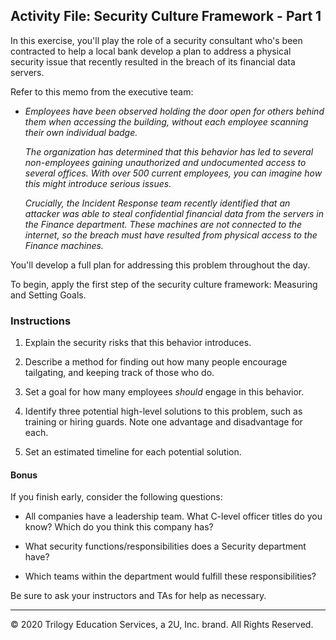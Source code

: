 ## Activity File: Security Culture Framework - Part 1

In this exercise, you'll play the role of a security consultant who's been contracted to help a local bank develop a plan to address a physical security issue that recently resulted in the breach of its financial data servers.

Refer to this memo from the executive team:

  - _Employees have been observed holding the door open for others behind them when accessing the building, without each employee scanning their own individual badge._  
  
    _The organization has determined that this behavior has led to several non-employees gaining unauthorized and undocumented access to several offices. With over 500 current employees, you can imagine how this might introduce serious issues._
  
    _Crucially, the Incident Response team recently identified that an attacker was able to steal confidential financial data from the servers in the Finance department. These machines are not connected to the internet, so the breach must have resulted from physical access to the Finance machines._

  You'll develop a full plan for addressing this problem throughout the day. 
  
  To begin, apply the first step of the security culture framework: Measuring and Setting Goals.

### Instructions

  1. Explain the security risks that this behavior introduces.

  2. Describe a method for finding out how many people encourage tailgating, and keeping track of those who do.

  3. Set a goal for how many employees _should_ engage in this behavior.

  4. Identify three potential high-level solutions to this problem, such as training or hiring guards. Note one advantage and disadvantage for each.

  5. Set an estimated timeline for each potential solution.

#### Bonus
  If you finish early, consider the following questions:

  - All companies have a leadership team. What C-level officer titles do you know? Which do you think this company has?

  - What security functions/responsibilities does a Security department have?

  - Which teams within the department would fulfill these responsibilities?

  Be sure to ask your instructors and TAs for help as necessary.

---
© 2020 Trilogy Education Services, a 2U, Inc. brand. All Rights Reserved.
